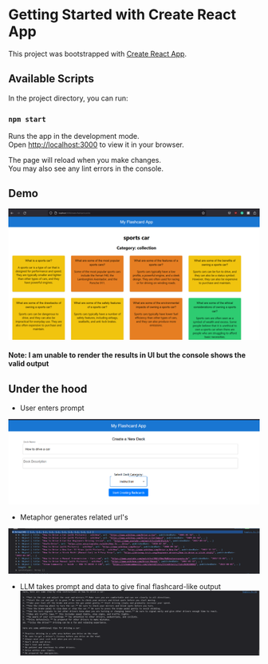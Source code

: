 # Getting Started with Create React App

This project was bootstrapped with [Create React App](https://github.com/facebook/create-react-app).

## Available Scripts

In the project directory, you can run:

### `npm start`

Runs the app in the development mode.\
Open [http://localhost:3000](http://localhost:3000) to view it in your browser.

The page will reload when you make changes.\
You may also see any lint errors in the console.

## Demo

![Demo](https://github.com/arunaabh95/flashy/blob/master/public/sports-ca.png)

#### Note: I am unable to render the results in UI but the console shows the valid output

## Under the hood

* User enters prompt

![instruction-input](https://github.com/arunaabh95/flashy/blob/master/public/instruction-input.png)

* Metaphor generates related url's

![instruction-metaphor-op](https://github.com/arunaabh95/flashy/blob/master/public/instruction-metaphor-op.png)

* LLM takes prompt and data to give final flashcard-like output
![instruction-llm-op](https://github.com/arunaabh95/flashy/blob/master/public/instruction-llm-op.png)
